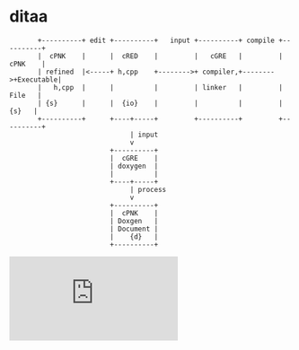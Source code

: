 
# ditaa

```
       +----------+ edit +----------+   input +----------+ compile +----------+
       |  cPNK    |      |  cRED    |         |   cGRE   |         |  cPNK    |
       | refined  |<-----+ h,cpp    +-------->+ compiler,+-------->+Executable|
       |   h,cpp  |      |          |         | linker   |         |   File   |
       | {s}      |      |  {io}    |         |          |         |    {s}   |
       +----------+      +----+-----+         +----------+         +----------+
                              | input
                              v
                         +----------+
                         |  cGRE    |
                         | doxygen  |
                         |          |
                         +----+-----+
                              | process
                              v
                         +----------+
                         |  cPNK    |
                         | Doxgen   |
                         | Document |
                         |    {d}   |
                         +----------+
```

![](https://api.annhe.net/gv/api.php?cht=ditaa&chl=+++++++%2B----------%2B+edit+%2B----------%2B+++input+%2B----------%2B+compile+%2B----------%2B%0D%0A+++++++%7C++cPNK++++%7C++++++%7C++cRED++++%7C+++++++++%7C+++cGRE+++%7C+++++++++%7C++cPNK++++%7C%0D%0A+++++++%7C+refined++%7C%3C-----%2B+h%2Ccpp++++%2B--------%3E%2B+compiler%2C%2B--------%3E%2BExecutable%7C%0D%0A+++++++%7C+++h%2Ccpp++%7C++++++%7C++++++++++%7C+++++++++%7C+linker+++%7C+++++++++%7C+++File+++%7C%0D%0A+++++++%7C+%7Bs%7D++++++%7C++++++%7C++%7Bio%7D++++%7C+++++++++%7C++++++++++%7C+++++++++%7C++++%7Bs%7D+++%7C%0D%0A+++++++%2B----------%2B++++++%2B----%2B-----%2B+++++++++%2B----------%2B+++++++++%2B----------%2B%0D%0A++++++++++++++++++++++++++++++%7C+input%0D%0A++++++++++++++++++++++++++++++v%0D%0A+++++++++++++++++++++++++%2B----------%2B%0D%0A+++++++++++++++++++++++++%7C++cGRE++++%7C%0D%0A+++++++++++++++++++++++++%7C+doxygen++%7C%0D%0A+++++++++++++++++++++++++%7C++++++++++%7C%0D%0A+++++++++++++++++++++++++%2B----%2B-----%2B%0D%0A++++++++++++++++++++++++++++++%7C+process%0D%0A++++++++++++++++++++++++++++++v%0D%0A+++++++++++++++++++++++++%2B----------%2B%0D%0A+++++++++++++++++++++++++%7C++cPNK++++%7C%0D%0A+++++++++++++++++++++++++%7C+Doxgen+++%7C%0D%0A+++++++++++++++++++++++++%7C+Document+%7C%0D%0A+++++++++++++++++++++++++%7C++++%7Bd%7D+++%7C%0D%0A+++++++++++++++++++++++++%2B----------%2B)
